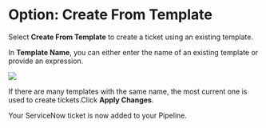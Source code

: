 # Option: Create From Template

Select **Create From Template** to create a ticket using an existing template.

In **Template Name**, you can either enter the name of an existing template or provide an expression.

![](./static/create-service-now-tickets-in-cd-stages-11.png)

If there are many templates with the same name, the most current one is used to create tickets.Click **Apply Changes**.

Your ServiceNow ticket is now added to your Pipeline.
